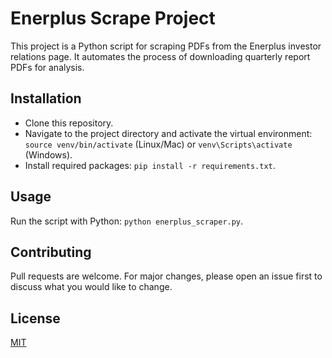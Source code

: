 # Enerplus Scrape Project
This project is a Python script for scraping PDFs from the Enerplus investor relations page. It automates the process of downloading quarterly report PDFs for analysis.
## Installation
- Clone this repository.
- Navigate to the project directory and activate the virtual environment: `source venv/bin/activate` (Linux/Mac) or `venv\Scripts\activate` (Windows).
- Install required packages: `pip install -r requirements.txt`.
## Usage
Run the script with Python: `python enerplus_scraper.py`.
## Contributing
Pull requests are welcome. For major changes, please open an issue first to discuss what you would like to change.
## License
[MIT](LICENSE)
